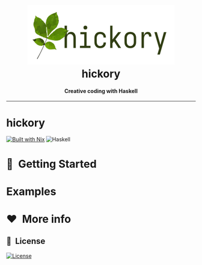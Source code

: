 <h1 align="center">
  <br>
  <img src="assets/branding/hickory_logo.png" alt="hickory">
  <br>
  hickory
  <br>
</h1>

<h4 align="center">
Creative coding with Haskell
</h4>

<hr />

# hickory

[![Built with Nix][builtwithnix-badge]][builtwithnix]
![Haskell](https://img.shields.io/badge/built%20with-Haskell-8f4e8b.svg)

# 🚀&nbsp; Getting Started

# Examples

# ❤️&nbsp; More info


[builtwithnix-badge]: https://img.shields.io/badge/builtwith-nix-7d81f7?logo=nixos&logoColor=white&style=flat-square
[builtwithnix]: https://builtwithnix.org/

## 📘&nbsp; License

[![License](https://img.shields.io/badge/license-MIT-blue.svg)](/LICENSE)
